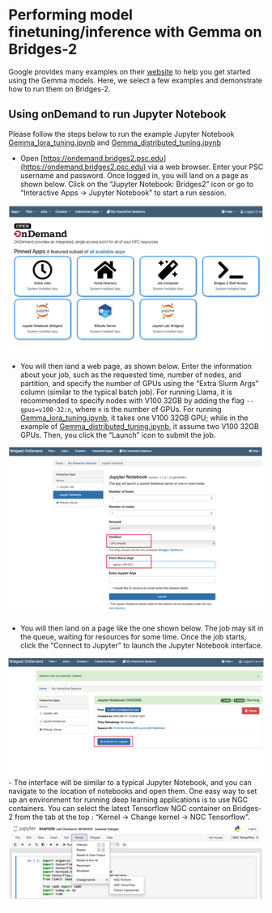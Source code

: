 # Performing model finetuning/inference with Gemma on Bridges-2
Google provides many examples on their [website](https://ai.google.dev/gemma/docs) to help you get started using the Gemma models. Here, we select a few examples and demonstrate how to run them on Bridges-2.

## Using onDemand to run Jupyter Notebook
Please follow the steps below to run the example Jupyter Notebook [Gemma_lora_tuning.ipynb](Gemma_lora_tuning.ipynb) and [Gemma_distributed_tuning.ipynb](Gemma_distributed_tuning.ipynb) 
- Open [https://ondemand.bridges2.psc.edu](https://ondemand.bridges2.psc.edu) via a web browser. Enter your PSC username and password. Once logged in, you will land on a page as shown below. Click on the “Jupyter Notebook: Bridges2” icon or go to “Interactive Apps -> Jupyter Notebook” to start a run session.
<img src="fig/ondemand_1.png" width="700">

- You will then land a web page, as shown below. Enter the information about your job, such as the requested time, number of nodes, and partition, and specify the number of GPUs using the “Extra Slurm Args” column (similar to the typical batch job). For running Llama, it is recommended to specify nodes with V100 32GB by adding the flag `--gpus=v100-32:n`, where `n` is the number of GPUs. For running [Gemma_lora_tuning.ipynb](https://github.com/meiyuw/bridges2-llm-examples/blob/main/Gemma/Gemma_lora_tuning.ipynb), it takes one V100 32GB GPU; while in the example of [Gemma_distributed_tuning.ipynb](https://github.com/meiyuw/bridges2-llm-examples/blob/main/Gemma/Gemma_distributed_tuning.ipynb), it assume two V100 32GB GPUs.
Then, you click the “Launch” icon to submit the job.
<img src="fig/ondemand_2.png" width="700">

- You will then land on a page like the one shown below. The job may sit in the queue, waiting for resources for some time. Once the job starts, click the “Connect to Jupyter” to launch the Jupyter Notebook interface.
<img src="fig/ondemand_3.png" width="700">
- The interface will be similar to a typical Jupyter Notebook, and you can navigate to the location of notebooks and open them. One easy way to set up an environment for running deep learning applications is to use NGC containers. You can select the latest Tensorflow NGC container on Bridges-2 from the tab at the top : “Kernel -> Change kernel -> NGC Tensorflow”. 
<img src="fig/ondemand_4.png" width="700">
